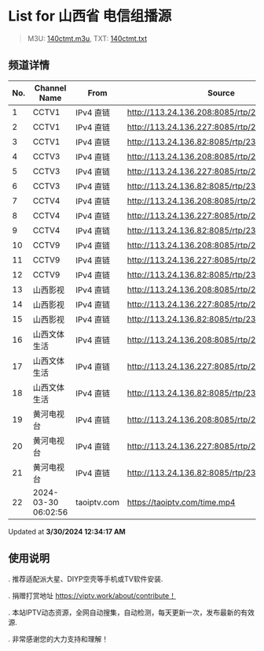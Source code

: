 # List for **山西省 电信组播源**

> M3U: [140ctmt.m3u](/140ctmt.m3u), TXT: [140ctmt.txt](/txt/140ctmt.txt)

## 频道详情

| No. | Channel Name | From | Source |
| --- | ------------ | ---- | ------ |
| 1 | CCTV1 | IPv4 直链 | <http://113.24.136.208:8085/rtp/239.1.1.7:8007> |
| 2 | CCTV1 | IPv4 直链 | <http://113.24.136.227:8085/rtp/239.1.1.7:8007> |
| 3 | CCTV1 | IPv4 直链 | <http://113.24.136.82:8085/rtp/239.1.1.7:8007> |
| 4 | CCTV3 | IPv4 直链 | <http://113.24.136.208:8085/rtp/239.1.1.9:8009> |
| 5 | CCTV3 | IPv4 直链 | <http://113.24.136.227:8085/rtp/239.1.1.9:8009> |
| 6 | CCTV3 | IPv4 直链 | <http://113.24.136.82:8085/rtp/239.1.1.9:8009> |
| 7 | CCTV4 | IPv4 直链 | <http://113.24.136.208:8085/rtp/239.1.1.10:8010> |
| 8 | CCTV4 | IPv4 直链 | <http://113.24.136.227:8085/rtp/239.1.1.10:8010> |
| 9 | CCTV4 | IPv4 直链 | <http://113.24.136.82:8085/rtp/239.1.1.10:8010> |
| 10 | CCTV9 | IPv4 直链 | <http://113.24.136.208:8085/rtp/239.1.1.16:8016> |
| 11 | CCTV9 | IPv4 直链 | <http://113.24.136.227:8085/rtp/239.1.1.16:8016> |
| 12 | CCTV9 | IPv4 直链 | <http://113.24.136.82:8085/rtp/239.1.1.16:8016> |
| 13 | 山西影视 | IPv4 直链 | <http://113.24.136.208:8085/rtp/239.1.1.4:8004> |
| 14 | 山西影视 | IPv4 直链 | <http://113.24.136.227:8085/rtp/239.1.1.4:8004> |
| 15 | 山西影视 | IPv4 直链 | <http://113.24.136.82:8085/rtp/239.1.1.4:8004> |
| 16 | 山西文体生活 | IPv4 直链 | <http://113.24.136.208:8085/rtp/239.1.1.6:8006> |
| 17 | 山西文体生活 | IPv4 直链 | <http://113.24.136.227:8085/rtp/239.1.1.6:8006> |
| 18 | 山西文体生活 | IPv4 直链 | <http://113.24.136.82:8085/rtp/239.1.1.6:8006> |
| 19 | 黄河电视台 | IPv4 直链 | <http://113.24.136.208:8085/rtp/239.1.1.2:8002> |
| 20 | 黄河电视台 | IPv4 直链 | <http://113.24.136.227:8085/rtp/239.1.1.2:8002> |
| 21 | 黄河电视台 | IPv4 直链 | <http://113.24.136.82:8085/rtp/239.1.1.2:8002> |
| 22 | 2024-03-30 06:02:56 | taoiptv.com | <https://taoiptv.com/time.mp4> |

Updated at **3/30/2024 12:34:17 AM**

## 使用说明

. 推荐适配派大星、DIYP空壳等手机或TV软件安装.

. 捐赠打赏地址 https://viptv.work/about/contribute！

. 本站IPTV动态资源，全网自动搜集，自动检测，每天更新一次，发布最新的有效源.

. 非常感谢您的大力支持和理解！